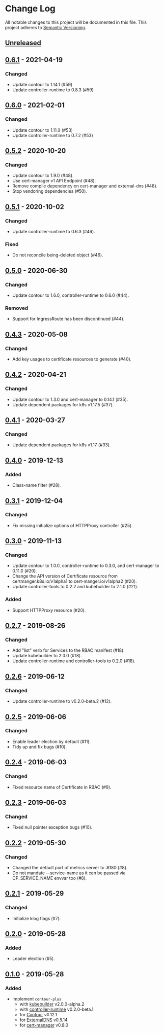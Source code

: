 # Change Log

All notable changes to this project will be documented in this file.
This project adheres to [Semantic Versioning](http://semver.org/).

## [Unreleased]

## [0.6.1] - 2021-04-19

### Changed

- Update contour to 1.14.1 (#59)
- Update controller-runtime to 0.8.3 (#59)

## [0.6.0] - 2021-02-01

### Changed

- Update contour to 1.11.0 (#53)
- Update controller-runtime to 0.7.2 (#53)

## [0.5.2] - 2020-10-20

### Changed

- Update contour to 1.9.0 (#48).
- Use cert-manager v1 API Endpoint (#48).
- Remove compile dependency on cert-manager and external-dns (#48).
- Stop vendoring dependencies (#50).

## [0.5.1] - 2020-10-02

### Changed

- Update controller-runtime to 0.6.3 (#46).

### Fixed

- Do not reconcile being-deleted object (#46).

## [0.5.0] - 2020-06-30

### Changed

- Update contour to 1.6.0, controller-runtime to 0.6.0 (#44).

### Removed

- Support for IngressRoute has been discontinued (#44).

## [0.4.3] - 2020-05-08

### Changed

- Add key usages to certificate resources to generate (#40).

## [0.4.2] - 2020-04-21

### Changed

- Update contour to 1.3.0 and cert-manager to 0.14.1 (#35).
- Update dependent packages for k8s v1.17.5 (#37).

## [0.4.1] - 2020-03-27

### Changed

- Update dependent packages for k8s v1.17 (#33).

## [0.4.0] - 2019-12-13

### Added

- Class-name filter (#28).

## [0.3.1] - 2019-12-04

### Changed

- Fix missing initialize options of HTTPProxy controller (#25).

## [0.3.0] - 2019-11-13

### Changed

- Update contour to 1.0.0, controller-runtime to 0.3.0, and cert-manager to 0.11.0 (#20).
- Change the API version of Certificate resource from certmanger.k8s.io/v1alpha1 to cert-manger.io/v1alpha2 (#20).
- Update controller-tools to 0.2.2 and kubebuilder to 2.1.0 (#21).

### Added

- Support HTTPProxy resource (#20).

## [0.2.7] - 2019-08-26

### Changed

- Add "list" verb for Services to the RBAC manifest (#18).
- Update kubebuilder to 2.0.0 (#18).
- Update controller-runtime and controller-tools to 0.2.0 (#18).

## [0.2.6] - 2019-06-12

### Changed

- Update controller-runtime to v0.2.0-beta.2 (#12).

## [0.2.5] - 2019-06-06

### Changed

- Enable leader election by default (#11).
- Tidy up and fix bugs (#10).

## [0.2.4] - 2019-06-03

### Changed

- Fixed resource name of Certificate in RBAC (#9).

## [0.2.3] - 2019-06-03

### Changed

- Fixed null pointer exception bugs (#10).

## [0.2.2] - 2019-05-30

### Changed

- Changed the default port of metrics server to :8180 (#8).
- Do not mandate --service-name as it can be passed via CP_SERVICE_NAME envvar too (#8).

## [0.2.1] - 2019-05-29

### Changed

- Initialize klog flags (#7).

## [0.2.0] - 2019-05-28

### Added

- Leader election (#5).

## [0.1.0] - 2019-05-28

### Added

- Implement `contour-plus`
    - with [kubebuilder][] v2.0.0-alpha.2
    - with [controller-runtime][] v0.2.0-beta.1
    - for [Contour][] v0.12.1
    - for [ExternalDNS][] v0.5.14
    - for [cert-manager][] v0.8.0

[Unreleased]: https://github.com/cybozu-go/contour-plus/compare/v0.6.1...HEAD
[0.6.1]: https://github.com/cybozu-go/contour-plus/compare/v0.6.0...v0.6.1
[0.6.0]: https://github.com/cybozu-go/contour-plus/compare/v0.5.2...v0.6.0
[0.5.2]: https://github.com/cybozu-go/contour-plus/compare/v0.5.1...v0.5.2
[0.5.1]: https://github.com/cybozu-go/contour-plus/compare/v0.5.0...v0.5.1
[0.5.0]: https://github.com/cybozu-go/contour-plus/compare/v0.4.3...v0.5.0
[0.4.3]: https://github.com/cybozu-go/contour-plus/compare/v0.4.2...v0.4.3
[0.4.2]: https://github.com/cybozu-go/contour-plus/compare/v0.4.1...v0.4.2
[0.4.1]: https://github.com/cybozu-go/contour-plus/compare/v0.4.0...v0.4.1
[0.4.0]: https://github.com/cybozu-go/contour-plus/compare/v0.3.1...v0.4.0
[0.3.1]: https://github.com/cybozu-go/contour-plus/compare/v0.3.0...v0.3.1
[0.3.0]: https://github.com/cybozu-go/contour-plus/compare/v0.2.7...v0.3.0
[0.2.7]: https://github.com/cybozu-go/contour-plus/compare/v0.2.6...v0.2.7
[0.2.6]: https://github.com/cybozu-go/contour-plus/compare/v0.2.5...v0.2.6
[0.2.5]: https://github.com/cybozu-go/contour-plus/compare/v0.2.4...v0.2.5
[0.2.4]: https://github.com/cybozu-go/contour-plus/compare/v0.2.3...v0.2.4
[0.2.3]: https://github.com/cybozu-go/contour-plus/compare/v0.2.2...v0.2.3
[0.2.2]: https://github.com/cybozu-go/contour-plus/compare/v0.2.1...v0.2.2
[0.2.1]: https://github.com/cybozu-go/contour-plus/compare/v0.2.0...v0.2.1
[0.2.0]: https://github.com/cybozu-go/contour-plus/compare/v0.1.0...v0.2.0
[0.1.0]: https://github.com/cybozu-go/contour-plus/compare/e51fdf92f56eaf3e9eb4b3cce6527dc6d97626e3...v0.1.0
[kubebuilder]: https://github.com/kubernetes-sigs/kubebuilder
[controller-runtime]: https://github.com/kubernetes-sigs/controller-runtime
[Contour]: https://github.com/heptio/contour
[ExternalDNS]: https://github.com/kubernetes-incubator/external-dns
[cert-manager]: https://github.com/jetstack/cert-manager/tree/v0.8.0
